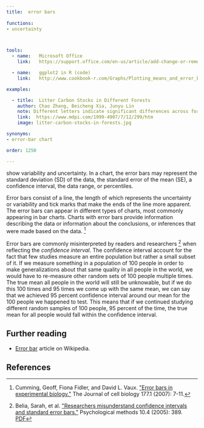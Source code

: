 ```yaml
---
title:  error bars
  
functions:
- uncertainty



tools:
  - name:   Microsoft Office
    link:   https://support.office.com/en-us/article/add-change-or-remove-error-bars-in-a-chart-e6d12c87-8533-4cd6-a3f5-864049a145f0

  - name:   ggplot2 in R (code)
    link:   http://www.cookbook-r.com/Graphs/Plotting_means_and_error_bars_(ggplot2)/

examples:

  - title:  Litter Carbon Stocks in Different Forests
    author: Chao Zhang, Beicheng Xia, Junyu Lin
    note: Different letters indicate significant differences across forest types (S-N-K test, p < 0.05). Error bars denote standard errors.
    link:  https://www.mdpi.com/1999-4907/7/12/299/htm
    image: litter-carbon-stocks-in-forests.jpg

synonyms:
- error-bar chart

order: 1250

---
```

show variability and uncertainty. In a chart, the error bars may represent the standard deviation (SD) of the data,
the standard error of the mean (SE), a confidence interval, the data range, or percentiles.
<!--more-->
Error bars consist of a line, the length of which represents the uncertainty or variability and tick marks that make the ends of the line more apparent. The error bars can appear in different types of charts, most commonly appearing in bar charts.
Charts with error bars provide information describing the data or information about the conclusions, or inferences that were made based on the data. [^cumming]

Error bars are commonly misinterpreted by readers and researchers [^belia] when reflecting the *confidence interval*. The confidence interval account for the fact that few studies measure an entire population but rather a small subset of it. If we measure something in a population of 100 people in order to make generalizations about that same quality in all people in the world, we would have to re-measure other random sets of 100 people multiple times.  The true mean all people in the world will still be unknowable, but if we do this 100 times and 95 times we come up with the same mean, we can say that we achieved 95 percent confidence interval around our mean for the 100 people we happened to test. This means that if we continued studying different random samples of 100 people, 95 percent of the time, the true mean for all people would fall within the confidence interval.


## Further reading
- [Error bar](https://en.wikipedia.org/wiki/Error_bar) article on Wikipedia.

## References
[^cumming]: Cumming, Geoff, Fiona Fidler, and David L. Vaux. ["Error bars in experimental biology."](https://dx.doi.org/10.1083%2Fjcb.200611141) The Journal of cell biology 177.1 (2007): 7-11.
[^belia]: Belia, Sarah, et al. ["Researchers misunderstand confidence intervals and standard error bars."](https://doi.org/10.1037/1082-989X.10.4.389) Psychological methods 10.4 (2005): 389. [PDF](https://pdfs.semanticscholar.org/1102/df06d8372cdceaa98ad835c72efcf6748f36.pdf?_ga=2.165963518.1548441697.1595549721-2010748498.1595549721)

